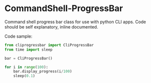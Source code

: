 # CommandShell-ProgressBar
Command shell progress bar class for use with python CLI apps. Code should be self explanatory, inline documented.

Code sample:

```python
from cliprogressbar import CliProgressBar
from time import sleep

bar = CliProgressBar()

for i in range(100):
	bar.display_progress(i/100)
	sleep(0.1)
```
